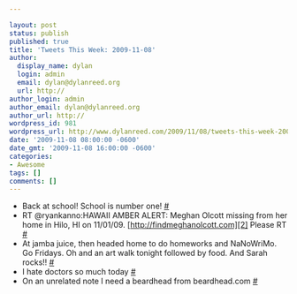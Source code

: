 ```yaml
---

layout: post
status: publish
published: true
title: 'Tweets This Week: 2009-11-08'
author:
  display_name: dylan
  login: admin
  email: dylan@dylanreed.org
  url: http://
author_login: admin
author_email: dylan@dylanreed.org
author_url: http://
wordpress_id: 981
wordpress_url: http://www.dylanreed.com/2009/11/08/tweets-this-week-2009-11-08/
date: '2009-11-08 08:00:00 -0600'
date_gmt: '2009-11-08 16:00:00 -0600'
categories:
- Awesome
tags: []
comments: []
---
```


  * Back at school! School is number one! [#][1]
  * RT @ryankanno:HAWAII AMBER ALERT: Meghan Olcott missing from her home in Hilo, HI on 11/01/09. [http://findmeghanolcott.com][2] Please RT [#][3]
  * At jamba juice, then headed home to do homeworks and NaNoWriMo. Go Fridays. Oh and an art walk tonight followed by food. And Sarah rocks!! [#][4]
  * I hate doctors so much today [#][5]
  * On an unrelated note I need a beardhead from beardhead.com [#][6]
  


   [1]: http://twitter.com/awesomeguy/statuses/5364418118
   [2]: http://findmeghanolcott.com
   [3]: http://twitter.com/awesomeguy/statuses/5424514192
   [4]: http://twitter.com/awesomeguy/statuses/5485888701
   [5]: http://twitter.com/awesomeguy/statuses/5517305150
   [6]: http://twitter.com/awesomeguy/statuses/5520139260

